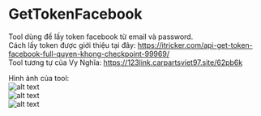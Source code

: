 # GetTokenFacebook
Tool dùng để lấy token facebook từ email và password.   
Cách lấy token được giới thiệu tại đây: https://itricker.com/api-get-token-facebook-full-quyen-khong-checkpoint-99969/   
Tool tương tự của Vy Nghĩa: https://123link.carpartsviet97.site/62pb6k

Hình ảnh của tool:   
![alt text](https://i.imgur.com/RsBlpKQ.jpg)   
![alt text](https://i.imgur.com/4riMDPD.jpg)   
![alt text](https://i.imgur.com/TRnSkRd.jpg)   
